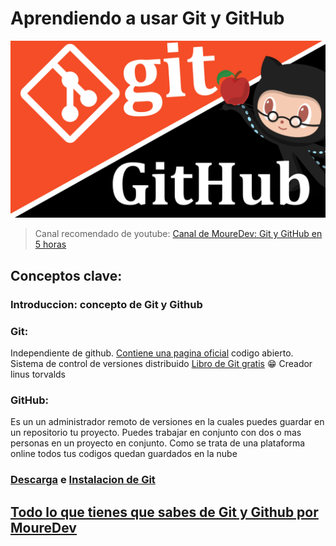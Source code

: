 # Aprendiendo a usar Git y GitHub
![Logo de git y github](https://github.com/Alex291001/PrGit/blob/main/LOGO%20GIT%20Y%20GITHUB.png)

> Canal recomendado de youtube:
[Canal de MoureDev: Git y GitHub en 5 horas](https://www.youtube.com/watch?v=3GymExBkKjE)

## Conceptos clave:

### Introduccion: concepto de Git y Github 
### Git:
Independiente de github. [Contiene una pagina oficial](https://git-scm.com/) codigo abierto. 
Sistema de control de versiones distribuido 
[Libro de Git gratis](https://git-scm.com/book/es/v2) 😁 
Creador linus torvalds 

### GitHub: 
Es un un administrador remoto de versiones en la cuales puedes guardar en un repositorio tu proyecto. 
Puedes trabajar en conjunto con dos o mas personas en un proyecto en conjunto. 
Como se trata de una plataforma online todos tus codigos quedan guardados en la nube  

### [Descarga](https://git-scm.com/downloads) e [Instalacion de Git](https://git-scm.com/book/es/v2/Inicio---Sobre-el-Control-de-Versiones-Instalaci%C3%B3n-de-Git)

## [Todo lo que tienes que sabes de Git y Github por MoureDev](https://github.com/mouredev/hello-git)



